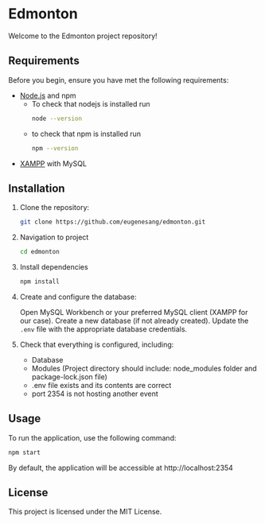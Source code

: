 # Edmonton

Welcome to the Edmonton project repository!

## Requirements

Before you begin, ensure you have met the following requirements:

- [Node.js](https://nodejs.org/) and npm
    - To check that nodejs is installed run 
        ```bash 
        node --version
        ```
    - to check that npm is installed run
        ```bash 
        npm --version
        ```
- [XAMPP](https://www.apachefriends.org/) with MySQL

## Installation

1. Clone the repository:

   ```bash
   git clone https://github.com/eugenesang/edmonton.git
   ```
2. Navigation to project

    ```bash
    cd edmonton
    ```
3. Install dependencies
    ```bash
    npm install
    ```
4. Create and configure the database:

    Open MySQL Workbench or your preferred MySQL client (XAMPP for our case).
    Create a new database (if not already created).
    Update the ``.env`` file with the appropriate database credentials.
5. Check that everything is configured, including:
    - Database 
    - Modules (Project directory should include: node_modules folder and package-lock.json file)
    - .env file exists and its contents are correct
    - port 2354 is not hosting another event

## Usage
To run the application, use the following command:

```bash
npm start
```
By default, the application will be accessible at http://localhost:2354

## License
This project is licensed under the MIT License.